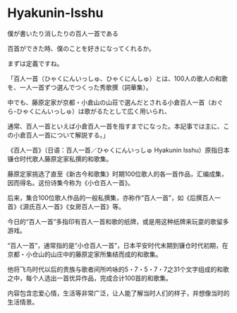 # Hyakunin-Isshu
僕が書いたり消したりの百人一首である

百首ができた時、僕のことを好きになってくれるか。

まずは定義ですね。

「百人一首（ひゃくにんいっしゅ、ひゃくにんしゅ）とは、100人の歌人の和歌を、一人一首ずつ選んでつくった秀歌撰（詞華集）。

中でも、藤原定家が京都・小倉山の山荘で選んだとされる小倉百人一首（おぐら-ひゃくにんいっしゅ）は歌がるたとして広く用いられ、

通常、百人一首といえば小倉百人一首を指すまでになった。本記事では主に、この小倉百人一首について解説する。」

《百人一首》（日语：百人一首／ひゃくにんいっしゅ Hyakunin Isshu）原指日本镰仓时代歌人藤原定家私撰的和歌集。

藤原定家挑选了直至《新古今和歌集》时期100位歌人的各一首作品，汇编成集，因而得名。这份诗集今称为《小仓百人一首》。

后来，集合100位歌人作品的一般私撰集，亦称作“百人一首”，如《后撰百人一首》《源氏百人一首》《女房百人一首》等。

今日的“百人一首”多指印有百人一首和歌的纸牌，或是用这种纸牌来玩耍的歌留多游戏。

“百人一首”，通常指的是“小仓百人一首”，日本平安时代末期到镰仓时代初期，在京都・小仓山的山庄中的藤原定家所集结而成的和歌集。

他将飞鸟时代以后的贵族与歌者间所吟咏的5・7・5・7・7之31个文字组成的和歌之中，每个人选出一首优异作品，完成合计100首的和歌集。

内容包含恋爱心情，生活等非常广泛，让人能了解当时人们的样子，并想像当时的生活情景。
